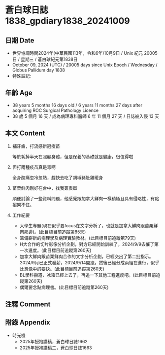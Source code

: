 [_metadata_:encoding]: - "utf-8"
[_metadata_:language]: - "zh-Hant-TW"
[_metadata_:fileformat]: - "markdown"
[_metadata_:MIME_type]: - "text/plain"
[_metadata_:markdown_version]: - "commonmark version 0.30"
[_metadata_:markdown_spec]: - "https://spec.commonmark.org/0.30/"

# 蒼白球日誌1838_gpdiary1838_20241009 #

## 日期 Date ##

* 世界協調時間2024年(中華民國113年，令和6年)10月9日 / Unix 紀元 20005 日 / 星期三 / 蒼白球紀元第1838日
* October 09, 2024 (UTC) / 20005 days since Unix Epoch / Wednesday / Globus Pallidum day 1838
* 特殊註記:

## 年齡 Age ##

* 38 years 5 months 16 days old / 6 years 11 months 27 days after acquiring ROC Surgical Pathology Licence
* 38 歲 5 個月 16 天 / 成為病理專科醫師 6 年 11 個月 27 天 / 日誌被入侵 13 天

## 本文 Content ##

1. 補牙齒，打流感新冠疫苗

    等於耗掉半天在照顧身體，但是保養的基礎就是健康，很值得啦

2. 但打兩種疫苗真是毒啊

    全身酸痛忽冷忽熱，趕快去吃了胡椒豬肚雞暖身

3. 苗栗鮮肉剛好在台中，找我簽表單

    順便討論了一些資料問題，他感覺跟加拿大鮮肉一樣積極且具有侵略性，有點招架不住。

4. 工作紀要

    - 大學生專題(現在似乎要focus在文字分析了，也就是加拿大鮮肉跟苗栗鮮肉那邊)。(此目標目前追蹤第85天)
    - 籌備嶄新的病理學及病理實驗教材。(此目標目前追蹤第79天)
    - H大合作的切片影像分析企劃，對方已經開始訓練了，2024/9/9去催了第一次進度。(此目標目前追蹤第260天)
    - 加拿大鮮肉跟苗栗鮮肉合作的文字分析企劃，已經交出了第二批指示。2024/9月已正式發薪，2024/9/14開跑，然後已經分成兩組在進行，似乎比想像中的要快。(此目標目前追蹤第260天)
    - BL學科搬遷，冰箱已經上去了，再追一下其他工程進度吧。(此目標目前追蹤第260天)
    - 偶爾要念點病理書。(此目標目前追蹤第260天)

## 注釋 Comment ##


## 附錄 Appendix ##

* 時光機
    - 2025年授袍講稿，蒼白球日誌1662
    - 2025年授袍講稿二，蒼白球日誌1663
